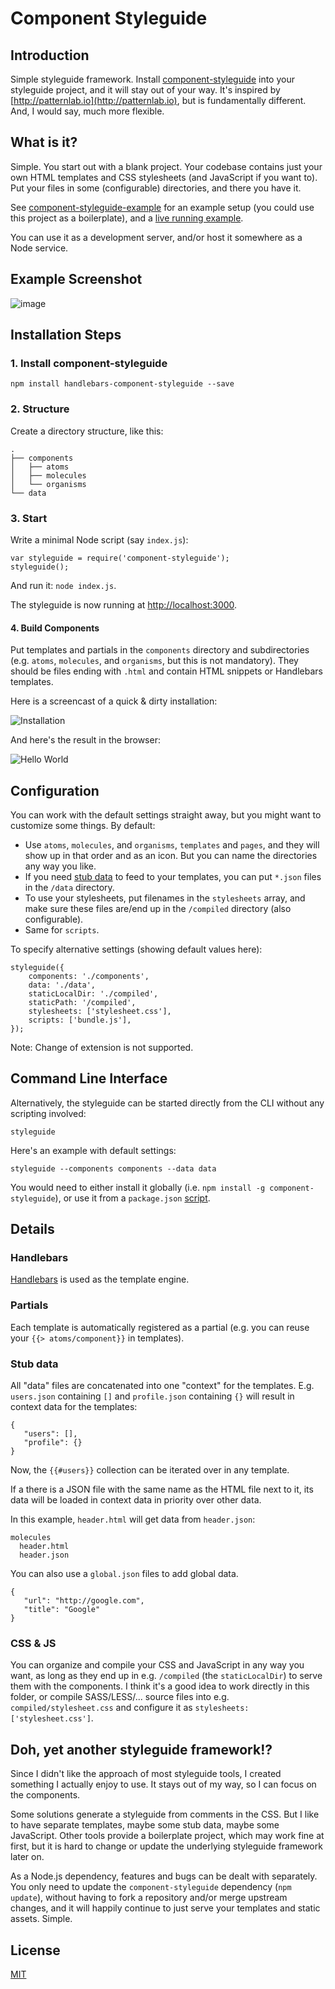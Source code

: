 # Component Styleguide

## Introduction

Simple styleguide framework. Install [component-styleguide](https://www.npmjs.com/package/component-styleguide) into your styleguide project, and it will stay out of your way. It's inspired by [http://patternlab.io](http://patternlab.io), but is fundamentally different. And, I would say, much more flexible.

## What is it?

Simple. You start out with a blank project. Your codebase contains just your own HTML templates and CSS stylesheets (and JavaScript if you want to). Put your files in some (configurable) directories, and there you have it.

See [component-styleguide-example](http://github.com/webpro/component-styleguide-example) for an example setup (you could use this project as a boilerplate), and a [live running example](https://component-styleguide.now.sh).

You can use it as a development server, and/or host it somewhere as a Node service.

## Example Screenshot

![image](screenshot.png)

## Installation Steps

### 1. Install component-styleguide

    npm install handlebars-component-styleguide --save

### 2. Structure

Create a directory structure, like this:

    .
    ├── components
    │   ├── atoms
    │   ├── molecules
    │   └── organisms
    └── data

### 3. Start

Write a minimal Node script (say `index.js`):

    var styleguide = require('component-styleguide');
    styleguide();

And run it: `node index.js`.

The styleguide is now running at [http://localhost:3000](http://localhost:3000).

#### 4. Build Components

Put templates and partials in the `components` directory and subdirectories (e.g. `atoms`, `molecules`, and `organisms`, but this is not mandatory). They should be files ending with `.html` and contain HTML snippets or Handlebars templates.

Here is a screencast of a quick & dirty installation:

![Installation](installation.gif)

And here's the result in the browser:

![Hello World](hello-world.gif)

## Configuration

You can work with the default settings straight away, but you might want to customize some things. By default:

* Use `atoms`, `molecules`, and `organisms`, `templates` and `pages`, and they will show up in that order and as an icon. But you can name the directories any way you like.
* If you need [stub data](#stub-data) to feed to your templates, you can put `*.json` files in the `/data` directory.
* To use your stylesheets, put filenames in the `stylesheets` array, and make sure these files are/end up in the `/compiled` directory (also configurable).
* Same for `scripts`.

To specify alternative settings (showing default values here):

    styleguide({
        components: './components',
        data: './data',
        staticLocalDir: './compiled',
        staticPath: '/compiled',
        stylesheets: ['stylesheet.css'],
        scripts: ['bundle.js'],
    });
    
Note: Change of extension is not supported.    

## Command Line Interface

Alternatively, the styleguide can be started directly from the CLI without any scripting involved:

    styleguide

Here's an example with default settings:

    styleguide --components components --data data

You would need to either install it globally (i.e. `npm install -g component-styleguide`), or use it from a `package.json` [script](https://docs.npmjs.com/misc/scripts).

## Details

### Handlebars

[Handlebars](http://handlebarsjs.com) is used as the template engine.

### Partials

Each template is automatically registered as a partial (e.g. you can reuse your `{{> atoms/component}}` in templates).

### Stub data

All "data" files are concatenated into one "context" for the templates. E.g. `users.json` containing `[]` and `profile.json` containing `{}` will result in context data for the templates:

    {
       "users": [],
       "profile": {}
    }

Now, the `{{#users}}` collection can be iterated over in any template.

If a there is a JSON file with the same name as the HTML file next to it, its data will be loaded
in context data in priority over other data.

In this example, `header.html` will get data from `header.json`:

```
molecules
  header.html
  header.json
```

You can also use a `global.json` files to add global data.

    {
       "url": "http://google.com",
       "title": "Google"
    }

### CSS & JS

You can organize and compile your CSS and JavaScript in any way you want, as long as they end up in e.g. `/compiled` (the `staticLocalDir`) to serve them with the components. I think it's a good idea to work directly in this folder, or compile SASS/LESS/... source files into e.g. `compiled/stylesheet.css` and configure it as `stylesheets: ['stylesheet.css']`.

## Doh, yet another styleguide framework!?

Since I didn't like the approach of most styleguide tools, I created something I actually enjoy to use. It stays out of my way, so I can focus on the components.

Some solutions generate a styleguide from comments in the CSS. But I like to have separate templates, maybe some stub data, maybe some JavaScript. Other tools provide a boilerplate project, which may work fine at first, but it is hard to change or update the underlying styleguide framework later on.

As a Node.js dependency, features and bugs can be dealt with separately. You only need to update the `component-styleguide` dependency (`npm update`), without having to fork a repository and/or merge upstream changes, and it will happily continue to just serve your templates and static assets. Simple.

## License

[MIT](http://webpro.mit-license.org)
